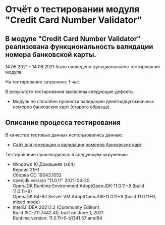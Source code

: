 # Отчёт о тестировании модуля "Credit Card Number Validator"

## В модуле "Credit Card Number Validator" реализована функциональность валидации номера банковской карты.

14.06.2021 - 14.06.2021 было проведено функциональное тестирование модуля.

На тестирование затрачено: 1 час.

В результате тестирования выявлены следующие дефекты:

* Модуль не способен провести валидацию девятнадцатизначных номеров банковских карт (старого образца).

## Описание процесса тестирования

В качестве тестовых данных использовались данные:
* [Сайт для генерации и валидации номеров банковских карт](https://www.freeformatter.com/credit-card-number-generator-validator.html)


Тестирование производилось в следующем окружении:
* Windows 10 Домашняя (x64)  
  Версия  21H1  
  Сборка ОС	19043.1052
* openjdk version "11.0.11" 2021-04-20  
  OpenJDK Runtime Environment AdoptOpenJDK-11.0.11+9 (build 11.0.11+9)  
  OpenJDK 64-Bit Server VM AdoptOpenJDK-11.0.11+9 (build 11.0.11+9, mixed mode)
* IntelliJ IDEA 2021.1.2 (Community Edition)  
  Build #IC-211.7442.40, built on June 1, 2021  
  Runtime version: 11.0.11+9-b1341.57 amd64